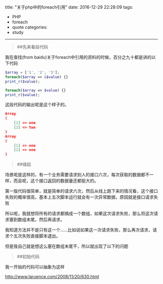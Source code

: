 title: "关于php中的foreach引用"
date: 2016-12-29 22:28:09
tags:
- PHP
- foreach
- quote
categories:
- study
---

> ##先来看段代码

我在查找(from baidu)关于foreach中引用的资料的时候，百分之九十都是讲的以下代码

``` php
$array = ['1', '2', '3'];
foreach($array => &$value) {}
print_r($value);

foreach($array => $value) {}
print_r($value);
```

这段代码的输出呢是这个样子的。

``` json
Array
(
    [1] => one
    [2] => two
)
Array
(
    [1] => one
    [2] => one
)
```

> ##缘起

场景呢是这样的，有一个业务需要请求别人的接口六次，每次获取的数据都不一样，而且呢，这个接口返回的数据量还都挺大的。

第一版代码很简单，就是简单的请求六次，然后从线上跑下来的情况看，这个接口失败的概率很高，基本上五次脚本运行就会有一次异常数据，原因就是接口请求失败

所以呢，我就想将所有的请求都搞成一个数组，如果这次请求失败，那么将这次请求塞到数组末尾，然后再请求。

我知道方法并不是只有这一个……比如说如果这一次请求失败，那么再次请求，请求个五次失败直接脚本退出。

但是我自己就是想这么塞在数组末尾干，所以就出现了以下的问题

> ##初始代码

我一开始的代码可以抽象为这样

http://www.laruence.com/2008/11/20/630.html
